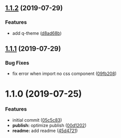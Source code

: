 ## [1.1.2](https://github.com/Qymh/babel-plugin-vueq/compare/v1.1.1...v1.1.2) (2019-07-29)


### Features

* add q-theme ([d8ad68b](https://github.com/Qymh/babel-plugin-vueq/commit/d8ad68b))



## [1.1.1](https://github.com/Qymh/babel-plugin-vueq/compare/v1.1.0...v1.1.1) (2019-07-29)


### Bug Fixes

* fix error when import no css component ([09fb208](https://github.com/Qymh/babel-plugin-vueq/commit/09fb208))



# 1.1.0 (2019-07-25)


### Features

* initial commit ([05c5c83](https://github.com/Qymh/babel-plugin-vueq/commit/05c5c83))
* **publish:** optimize publish ([00d1202](https://github.com/Qymh/babel-plugin-vueq/commit/00d1202))
* **readme:** add readme ([45d4721](https://github.com/Qymh/babel-plugin-vueq/commit/45d4721))



